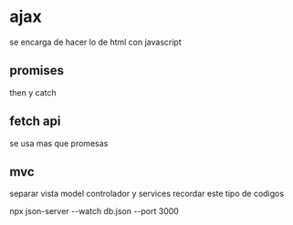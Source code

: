 # ajax
se encarga de hacer lo de html con javascript

## promises
then y catch

## fetch api
se usa mas que promesas

## mvc
separar vista model controlador y services recordar este tipo de codigos

npx json-server --watch db.json --port 3000